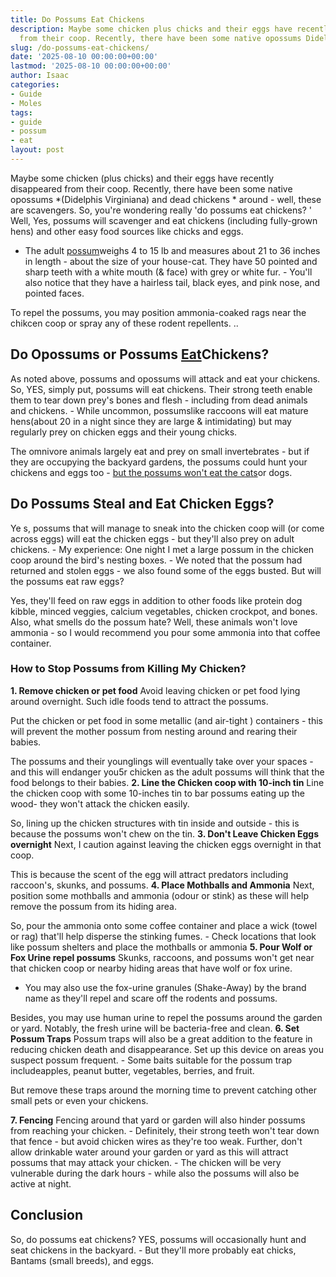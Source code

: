 ```yaml
---
title: Do Possums Eat Chickens
description: Maybe some chicken plus chicks and their eggs have recently disappeared
  from their coop. Recently, there have been some native opossums Didelphis Virginiana...
slug: /do-possums-eat-chickens/
date: '2025-08-10 00:00:00+00:00'
lastmod: '2025-08-10 00:00:00+00:00'
author: Isaac
categories:
- Guide
- Moles
tags:
- guide
- possum
- eat
layout: post
---
```

Maybe some chicken (plus chicks) and their eggs have recently disappeared from their coop. Recently, there have been some native opossums *(Didelphis Virginiana) and dead chickens * around - well, these are scavengers. So, you're wondering really 'do possums eat chickens? ' Well, Yes, possums will scavenger and eat chickens (including fully-grown hens) and other easy food sources like chicks and eggs.

- The adult [possum](https://pestpolicy.com/do-possums-eat-cats/)weighs 4 to 15 lb and measures about 21 to 36 inches in length - about the size of your house-cat. They have 50 pointed and sharp teeth with a white mouth (& face) with grey or white fur. - You'll also notice that they have a hairless tail, black eyes, and pink nose, and pointed faces.

To repel the possums, you may position ammonia-coaked rags near the chikcen coop or spray any of these rodent repellents. ..

##  Do Opossums or Possums [Eat](https://pestpolicy.com/do-cats-eat-lizards/)Chickens?

As noted above, possums and opossums will attack and eat your chickens. So, YES, simply put, possums will eat chickens. Their strong teeth enable them to tear down prey's bones and flesh - including from dead animals and chickens. - While uncommon, possumslike raccoons will eat mature hens(about 20 in a night since they are large & intimidating) but may regularly prey on chicken eggs and their young chicks.

The omnivore animals largely eat and prey on small invertebrates - but if they are occupying the backyard gardens, the possums could hunt your chickens and eggs too - [but the possums won't eat the cats](https://pestpolicy.com/do-possums-eat-cats/)or dogs.

##  Do Possums Steal and Eat Chicken Eggs?

Ye s, possums that will manage to sneak into the chicken coop will (or come across eggs) will eat the chicken eggs - but they'll also prey on adult chickens. - My experience: One night I met a large possum in the chicken coop around the bird's nesting boxes. - We noted that the possum had returned and stolen eggs - we also found some of the eggs busted. But will the possums eat raw eggs?

Yes, they'll feed on raw eggs in addition to other foods like protein dog kibble, minced veggies, calcium vegetables, chicken crockpot, and bones. Also, what smells do the possum hate? Well, these animals won't love ammonia - so I would recommend you pour some ammonia into that coffee container.

###  How to Stop Possums from Killing My Chicken?

**1. Remove chicken or pet food** Avoid leaving chicken or pet food lying around overnight. Such idle foods tend to attract the possums.

Put the chicken or pet food in some metallic (and air-tight ) containers - this will prevent the mother possum from nesting around and rearing their babies.

The possums and their younglings will eventually take over your spaces - and this will endanger you5r chicken as the adult possums will think that the food belongs to their babies. **2. Line the Chicken coop with 10-inch tin** Line the chicken coop with some 10-inches tin to bar possums eating up the wood- they won't attack the chicken easily.

So, lining up the chicken structures with tin inside and outside - this is because the possums won't chew on the tin. **3. Don't Leave Chicken Eggs overnight** Next, I caution against leaving the chicken eggs overnight in that coop.

This is because the scent of the egg will attract predators including raccoon's, skunks, and possums. **4. Place Mothballs and Ammonia** Next, position some mothballs and ammonia (odour or stink) as these will help remove the possum from its hiding area.

So, pour the ammonia onto some coffee container and place a wick (towel or rag) that'll help disperse the stinking fumes. - Check locations that look like possum shelters and place the mothballs or ammonia **5. Pour Wolf or Fox Urine repel possums** Skunks, raccoons, and possums won't get near that chicken coop or nearby hiding areas that have wolf or fox urine.

- You may also use the fox-urine granules (Shake-Away) by the brand name as they'll repel and scare off the rodents and possums.

Besides, you may use human urine to repel the possums around the garden or yard. Notably, the fresh urine will be bacteria-free and clean. **6. Set Possum Traps** Possum traps will also be a great addition to the feature in reducing chicken death and disappearance. Set up this device on areas you suspect possum frequent. - Some baits suitable for the possum trap includeapples, peanut butter, vegetables, berries, and fruit.

But remove these traps around the morning time to prevent catching other small pets or even your chickens.

**7. Fencing** Fencing around that yard or garden will also hinder possums from reaching your chicken. - Definitely, their strong teeth won't tear down that fence - but avoid chicken wires as they're too weak. Further, don't allow drinkable water around your garden or yard as this will attract possums that may attack your chicken. - The chicken will be very vulnerable during the dark hours - while also the possums will also be active at night.

##  Conclusion

So, do possums eat chickens? YES, possums will occasionally hunt and seat chickens in the backyard. - But they'll more probably eat chicks, Bantams (small breeds), and eggs.